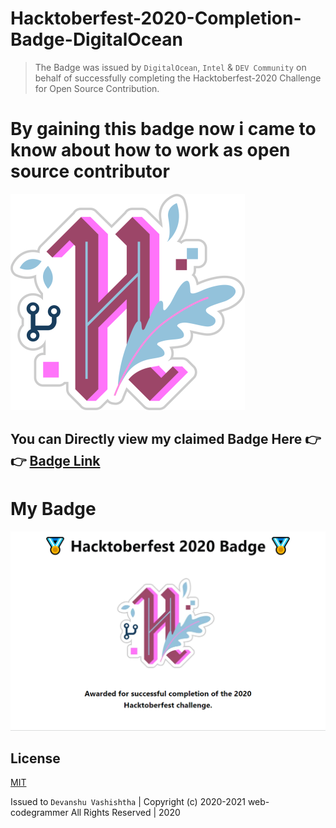 # Hacktoberfest-2020-Completion-Badge-DigitalOcean

> The Badge was issued by ``DigitalOcean``, ``Intel`` & ``DEV Community`` on behalf of successfully completing the Hacktoberfest-2020 Challenge for Open Source Contribution.

# By gaining this badge now i came to know about how to work as open source contributor 


![alt text](https://github.com/web-codegrammer/Hacktoberfest-2020-Completion-Badge-DigitalOcean/blob/main/Hacktoberfest%202020%20Badge/hacktoberfest2020-badge.png)

## You can Directly view my claimed Badge Here 👉👉 [Badge Link](https://dev.to/badge/hacktoberfest-2020)

# My Badge

![alt text](https://github.com/web-codegrammer/Hacktoberfest-2020-Completion-Badge-DigitalOcean/blob/main/Hacktoberfest%202020%20Badge/hacktoberfest2020-badge%20full.png)

## License 

[MIT](https://github.com/web-codegrammer/Hacktoberfest-2020-Completion-Badge-DigitalOcean/blob/main/LICENSE)

Issued to ```Devanshu Vashishtha``` | Copyright (c) 2020-2021 web-codegrammer All Rights Reserved | 2020
